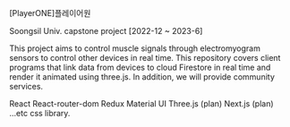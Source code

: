[PlayerONE]플레이어원

Soongsil Univ. capstone project [2022-12 ~ 2023-6]

This project aims to control muscle signals through electromyogram sensors to control other devices in real time.
This repository covers client programs that link data from devices to cloud Firestore in real time and render it animated using three.js. 
In addition, we will provide community services.

React
React-router-dom
Redux
Material UI
Three.js (plan)
Next.js (plan)
...etc css library.
